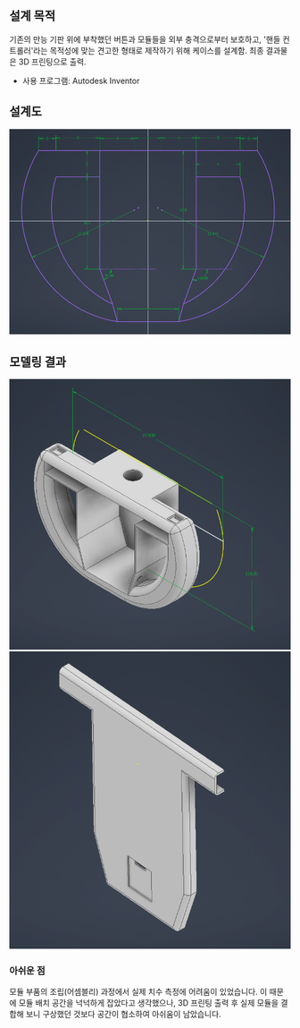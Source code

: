 ## 설계 목적
기존의 만능 기판 위에 부착했던 버튼과 모듈들을 외부 충격으로부터 보호하고, '핸들 컨트롤러'라는 목적성에 맞는 견고한 형태로 제작하기 위해 케이스를 설계함. 최종 결과물은 3D 프린팅으로 출력.
- 사용 프로그램: Autodesk Inventor

## 설계도
![설계도](Basic_Sketch.png)
## 모델링 결과
![핸들](Steering_Wheel.png)
![뚜껑](Cap.png)
### 아쉬운 점
모듈 부품의 조립(어셈블리) 과정에서 실제 치수 측정에 어려움이 있었습니다. 이 때문에 모듈 배치 공간을 넉넉하게 잡았다고 생각했으나, 3D 프린팅 출력 후 실제 모듈을 결합해 보니 구상했던 것보다 공간이 협소하여 아쉬움이 남았습니다.
